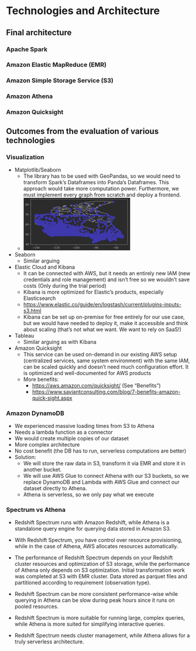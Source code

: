 # Technologies and Architecture

## Final architecture
### Apache Spark

### Amazon Elastic MapReduce (EMR) 

### Amazon Simple Storage Service (S3)

### Amazon Athena

### Amazon Quicksight

## Outcomes from the evaluation of various technologies

### Visualization
* Matplotlib/Seaborn 
  * The library has to be used with GeoPandas, so we would need to transform Spark’s Dataframes into Panda’s Dataframes. This approach would take more computation power. Furthermore, we must implement every graph from scratch and deploy a frontend.
  * ![matplot](img/matplot.png)
* Seaborn
  * Similar arguing
* Elastic Cloud and Kibana
  * It can be connected with AWS, but it needs an entirely new IAM (new credentials and role management) and isn’t free so we wouldn’t save costs (Only during the trial period)
  * Kibana is more optimized for Elastic’s products, especially Elasticsearch
  * https://www.elastic.co/guide/en/logstash/current/plugins-inputs-s3.html
  * Kibana can be set up on-premise for free entirely for our use case, but we would have needed to deploy it, make it accessible and think about scaling (that’s not what we want. We want to rely on SaaS!)
* Tableau 
  * Similar arguing as with Kibana 
* Amazon Quicksight 
  * This service can be used on-demand in our existing AWS setup (centralized services, same system environment) with the same IAM, can be scaled quickly and doesn’t need much configuration effort. It is optimized and well-documented for AWS products 
  * More benefits:
    * https://aws.amazon.com/quicksight/ (See “Benefits”)
    * https://www.saviantconsulting.com/blog/7-benefits-amazon-quick-sight.aspx

### Amazon DynamoDB
* We experienced massive loading times from S3 to Athena 
* Needs a lambda function as a connector 
* We would create multiple copies of our dataset 
* More complex architecture 
* No cost benefit (the DB has to run, serverless computations are better)
* Solution:
  * We will store the raw data in S3, transform it via EMR and store it in another bucket. 
  * We will use AWS Glue to connect Athena with our S3 buckets, so we replace DynamoDB and Lambda with AWS Glue and connect our dataset directly to Athena. 
  * Athena is serverless, so we only pay what we execute
 
### Spectrum vs Athena
* Redshift Spectrum runs with Amazon Redshift, while Athena is a standalone query engine for querying data stored in Amazon S3.

* With Redshift Spectrum, you have control over resource provisioning, while in the case of Athena, AWS allocates resources automatically.

* The performance of Redshift Spectrum depends on your Redshift cluster resources and optimization of S3 storage, while the performance of Athena only depends on S3 optimization. Initial transformation work was completed at S3 with EMR cluster. Data stored as parquet files and partitioned according to requirement (observation type).

* Redshift Spectrum can be more consistent performance-wise while querying in Athena can be slow during peak hours since it runs on pooled resources.

* Redshift Spectrum is more suitable for running large, complex queries, while Athena is more suited for simplifying interactive queries.

* Redshift Spectrum needs cluster management, while Athena allows for a truly serverless architecture.
